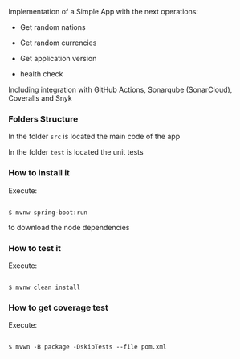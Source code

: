 Implementation of a Simple App with the next operations:

 

* Get random nations

* Get random currencies

* Get application version

* health check

 

Including integration with GitHub Actions, Sonarqube (SonarCloud), Coveralls and Snyk

 

### Folders Structure

 

In the folder `src` is located the main code of the app

 

In the folder `test` is located the unit tests

 

### How to install it

 

Execute:

 

```shell

$ mvnw spring-boot:run

```

to download the node dependencies

 

### How to test it

 

Execute:

 

```shell

$ mvnw clean install

```

 

### How to get coverage test

 

Execute:

 

```shell

$ mvwn -B package -DskipTests --file pom.xml

```